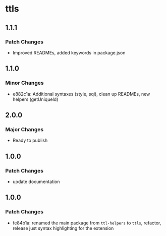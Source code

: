 # ttls

## 1.1.1

### Patch Changes

- Improved READMEs, added keywords in package.json

## 1.1.0

### Minor Changes

- e882c1a: Additional syntaxes (style, sql), clean up READMEs, new helpers (getUniqueId)

## 2.0.0

### Major Changes

- Ready to publish

## 1.0.0

### Patch Changes

- update documentation

## 1.0.0

### Patch Changes

- fe84b1a: renamed the main package from `ttl-helpers` to `ttls`, refactor, release just syntax highlighting for the extension
